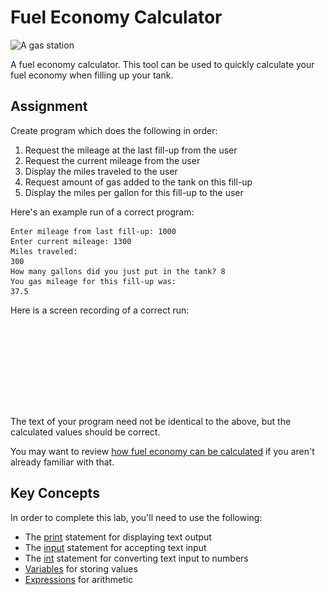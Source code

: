 Fuel Economy Calculator
=======================

![A gas station](https://upload.wikimedia.org/wikipedia/commons/thumb/b/b8/Bp_station_zanesville_ohio.jpg/640px-Bp_station_zanesville_ohio.jpg)

A fuel economy calculator. This tool can be used to quickly calculate your fuel economy when filling up your tank.

Assignment
----------

Create program which does the following in order:

1. Request the mileage at the last fill-up from the user
2. Request the current mileage from the user
3. Display the miles traveled to the user
4. Request amount of gas added to the tank on this fill-up
5. Display the miles per gallon for this fill-up to the user

Here's an example run of a correct program:

    Enter mileage from last fill-up: 1000
    Enter current mileage: 1300
    Miles traveled: 
    300
    How many gallons did you just put in the tank? 8
    You gas mileage for this fill-up was: 
    37.5

Here is a screen recording of a correct run:

![Demo of program running](demo.gif)

The text of your program need not be identical to the above, but the calculated values should be correct.

You may want to review [how fuel economy can be calculated](https://www.wikihow.com/Calculate-Your-Car%27s-Fuel-Efficiency-(MPG)) if you aren't already familiar with that.

Key Concepts
------------

In order to complete this lab, you'll need to use the following:

- The [print](https://docs.python.org/3/library/functions.html#print) statement for displaying text output
- The [input](https://docs.python.org/3/library/functions.html#input) statement for accepting text input
- The [int](https://docs.python.org/3/library/functions.html#int) statement for converting text input to numbers
- [Variables](https://www.py4e.com/html3/02-variables#variables) for storing values
- [Expressions](https://www.py4e.com/html3/02-variables#expressions) for arithmetic
